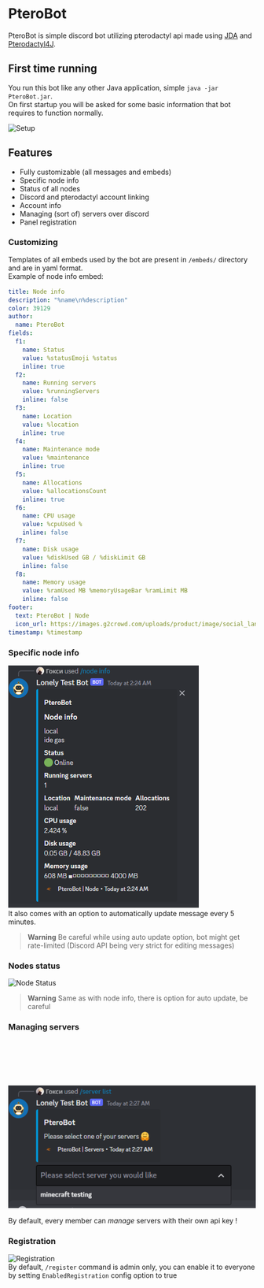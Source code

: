 # PteroBot

PteroBot is simple discord bot utilizing pterodactyl api made using [JDA](https://github.com/DV8FromTheWorld/JDA)
and [Pterodactyl4J](https://github.com/mattmalec/Pterodactyl4J).

## First time running

You run this bot like any other Java application, simple `java -jar PteroBot.jar`.  
On first startup you will be asked for some basic information that bot requires to function normally.

![Setup](https://media.discordapp.net/attachments/976766831182368768/1033771478870663228/unknown.png)

## Features

- Fully customizable (all messages and embeds)
- Specific node info
- Status of all nodes
- Discord and pterodactyl account linking
- Account info
- Managing (sort of) servers over discord
- Panel registration

### Customizing

Templates of all embeds used by the bot are present in `/embeds/` directory and are in yaml format.  
Example of node info embed:

```yaml
title: Node info
description: "%name\n%description"
color: 39129
author:
  name: PteroBot
fields:
  f1:
    name: Status
    value: %statusEmoji %status
    inline: true
  f2:
    name: Running servers
    value: %runningServers
    inline: false
  f3:
    name: Location
    value: %location
    inline: true
  f4:
    name: Maintenance mode
    value: %maintenance
    inline: true
  f5:
    name: Allocations
    value: %allocationsCount
    inline: true
  f6:
    name: CPU usage
    value: %cpuUsed %
    inline: false
  f7:
    name: Disk usage
    value: %diskUsed GB / %diskLimit GB
    inline: false
  f8:
    name: Memory usage
    value: %ramUsed MB %memoryUsageBar %ramLimit MB
    inline: false
footer:
  text: PteroBot | Node
  icon_url: https://images.g2crowd.com/uploads/product/image/social_landscape/social_landscape_9f7bed1018bc7ad75c94da92c83c76de/pterodactyl-panel.png
timestamp: %timestamp
```

### Specific node info

![Node Info](/imgs/node_info.png)  
It also comes with an option to automatically update message every 5 minutes.
> **Warning**
> Be careful while using auto update option, bot might get rate-limited (Discord API being very strict for editing
> messages)

### Nodes status

![Node Status](https://cdn.discordapp.com/attachments/976766831182368768/1036448248669425684/unknown.png)
> **Warning**
> Same as with node info, there is option for auto update, be careful

### Managing servers

<pre>
<img src="/imgs/server_list.png" alt="Server list">   <img src = "imgs/server_manage.png" alt="Server manage">
</pre>

By default, every member can *manage* servers with their own api key !

### Registration

![Registration](https://cdn.discordapp.com/attachments/976766831182368768/1033776792898642021/unknown.png)  
By default, `/register` command is admin only, you can enable it to everyone by setting `EnabledRegistration` config
option to true
